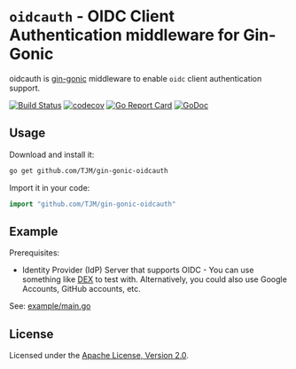 # `oidcauth` - OIDC Client Authentication middleware for Gin-Gonic

oidcauth is [gin-gonic](https://https://gin-gonic.com/) middleware to enable `oidc` client authentication support.

[![Build Status](https://travis-ci.org/TJM/gin-gonic-oidcauth.svg)](https://travis-ci.org/TJM/gin-gonic-oidcauth)
[![codecov](https://codecov.io/gh/TJM/gin-gonic-oidcauth/branch/master/graph/badge.svg)](https://codecov.io/gh/TJM/gin-gonic-oidcauth)
[![Go Report Card](https://goreportcard.com/badge/github.com/TJM/gin-gonic-oidcauth)](https://goreportcard.com/report/github.com/TJM/gin-gonic-oidcauth)
[![GoDoc](https://godoc.org/github.com/TJM/gin-gonic-oidcauth?status.svg)](https://godoc.org/github.com/TJM/gin-gonic-oidcauth)
<!-- [![Join the chat at https://gitter.im/gin-gonic/gin](https://badges.gitter.im/Join%20Chat.svg)](https://gitter.im/gin-gonic/gin) -->

## Usage

Download and install it:

```sh
go get github.com/TJM/gin-gonic-oidcauth
```

Import it in your code:

```go
import "github.com/TJM/gin-gonic-oidcauth"
```

## Example

Prerequisites:

* Identity Provider (IdP) Server that supports OIDC - You can use something like [DEX](github.com/dexidp/dex) to test with. Alternatively, you could also use Google Accounts, GitHub accounts, etc.

See: [example/main.go](example/main.go)

## License

Licensed under the [Apache License, Version 2.0](http://www.apache.org/licenses/LICENSE-2.0).
